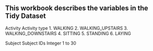 ## This workbook describes the variables in the Tidy Dataset


Activity
  Activity type
    1. WALKING
    2. WALKING_UPSTAIRS
    3. WALKING_DOWNSTAIRS
    4. SITTING
    5. STANDING
    6. LAYING

Subject
  Subject IDs
    Integer 1 to 30

